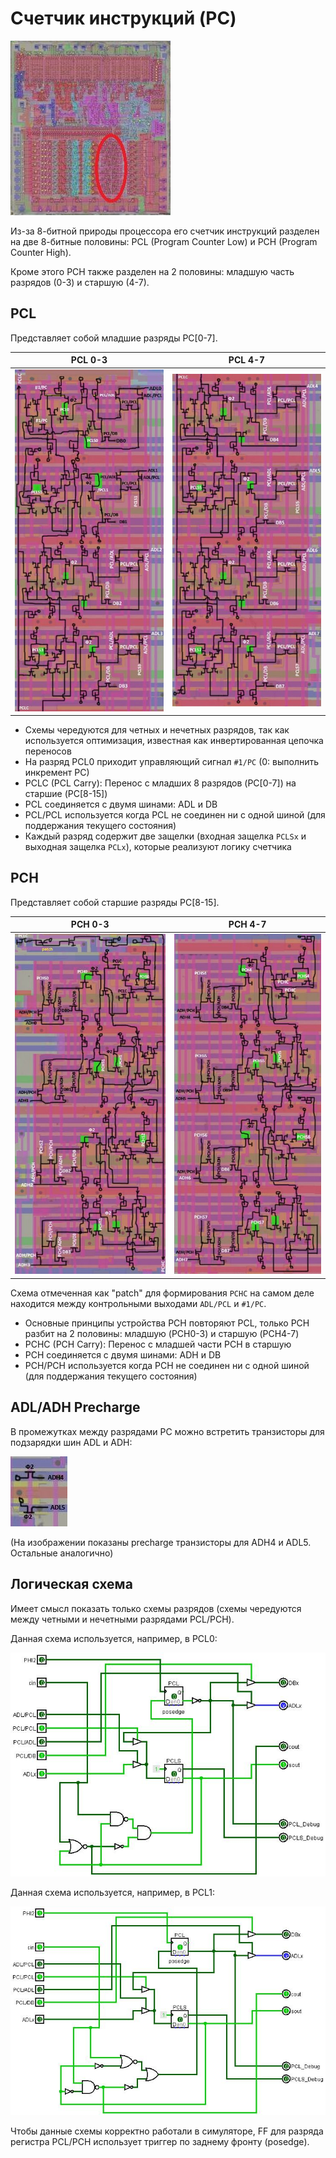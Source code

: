 # Счетчик инструкций (PC)

![6502_locator_pc](/BreakingNESWiki/imgstore/6502_locator_pc.jpg)

Из-за 8-битной природы процессора его счетчик инструкций разделен на две 8-битные половины: PCL (Program Counter Low) и PCH (Program Counter High).

Кроме этого PCH также разделен на 2 половины: младшую часть разрядов (0-3) и старшую (4-7).

## PCL

Представляет собой младшие разряды PC\[0-7\].

|PCL 0-3|PCL 4-7|
|---|---|
|![pcl03_tran](/BreakingNESWiki/imgstore/pcl03_tran.jpg)|![pcl47_tran](/BreakingNESWiki/imgstore/pcl47_tran.jpg)|

- Схемы чередуются для четных и нечетных разрядов, так как используется оптимизация, известная как инвертированная цепочка переносов
- На разряд PCL0 приходит управляющий сигнал `#1/PC` (0: выполнить инкремент PC)
- PCLC (PCL Carry): Перенос с младших 8 разрядов (PC\[0-7\]) на старшие (PC\[8-15\])
- PCL соединяется с двумя шинами: ADL и DB
- PCL/PCL используется когда PCL не соединен ни с одной шиной (для поддержания текущего состояния)
- Каждый разряд содержит две защелки (входная защелка `PCLSx` и выходная защелка `PCLx`), которые реализуют логику счетчика

## PCH

Представляет собой старшие разряды PC\[8-15\].

|PCH 0-3|PCH 4-7|
|---|---|
|![pch03_tran](/BreakingNESWiki/imgstore/pch03_tran.jpg)|![pch47_tran](/BreakingNESWiki/imgstore/pch47_tran.jpg)|

Схема отмеченная как "patch" для формирования `PCHC` на самом деле находится между контрольными выходами `ADL/PCL` и `#1/PC`.

- Основные принципы устройства PCH повторяют PCL, только PCH разбит на 2 половины: младшую (PCH0-3) и старшую (PCH4-7)
- PCHC (PCH Carry): Перенос с младшей части PCH в старшую
- PCH соединяется с двумя шинами: ADH и DB
- PCH/PCH используется когда PCH не соединен ни с одной шиной (для поддержания текущего состояния)

## ADL/ADH Precharge

В промежутках между разрядами PC можно встретить транзисторы для подзарядки шин ADL и ADH:

![adl_adh_precharge_tran](/BreakingNESWiki/imgstore/adl_adh_precharge_tran.jpg)

(На изображении показаны precharge транзисторы для ADH4 и ADL5. Остальные аналогично)

## Логическая схема

Имеет смысл показать только схемы разрядов (схемы чередуются между четными и нечетными разрядами PCL/PCH).

Данная схема используется, например, в PCL0:

![pc_even_bit_logisim](/BreakingNESWiki/imgstore/pc_even_bit_logisim.jpg)

Данная схема используется, например, в PCL1:

![pc_odd_bit_logisim](/BreakingNESWiki/imgstore/pc_odd_bit_logisim.jpg)

Чтобы данные схемы корректно работали в симуляторе, FF для разряда регистра PCL/PCH использует триггер по заднему фронту (posedge).
